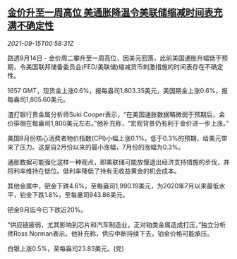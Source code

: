 <!--1631667662000-->
[金价升至一周高位 美通胀降温令美联储缩减时间表充满不确定性](https://cn.reuters.com/article/global-precious-0914-tues-idCNKBS2GB023)
------

<div><i>2021-09-15T00:58:31Z</i></div><p>路透9月14日 - 金价周二攀升至一周高位，因美元回落，此前美国通胀升幅低于预期，令美国联邦储备委员会(FED/美联储)缩减货币刺激措施的时间表存在不确定性。</p><p>1657 GMT，现货金上涨0.6%，报每盎司1,803.35美元，美国期金上涨0.6%，报每盎司1,805.60美元。</p><p>渣打银行贵金属分析师Suki Cooper表示，“在美国通胀数据略微弱于预期后，金价徘徊在每盎司1,800美元左右。”他补充称，“宏观背景仍有利于金价进一步上涨。”</p><p>美国8月份核心消费者物价指数(CPI)小幅上涨0.1%，低于0.3%的预期，给美元带来了压力。这是自2月份以来的最小涨幅，7月份的涨幅为0.3%。</p><p>通胀数据可能强化这样一种观点，即美联储可能放慢退出经济支持措施的步伐，并将利率维持在低位。低利率降低了持有无收益黄金的机会成本。</p><p>其他金属中，钯金下跌4.6%，至每盎司1,990.19美元，为2020年7月以来最低水平，铂金下跌1.8%，至每盎司943.86美元。</p><p>钯金9月迄今已下跌近20%。</p><p>“供应链疲弱，尤其影响到芯片和汽车制造业，正对铂类金属造成打压，”独立分析师Ross Norman表示。他补充称，供应中断持续下去，铂金价格可能承压。</p><p>白银上涨0.5%，至每盎司23.83美元。(完)</p>
